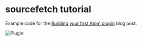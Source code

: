# sourcefetch tutorial

Example code for the [Building your first Atom plugin](https://github.blog/2016-08-19-building-your-first-atom-plugin/) blog post.

![Plugin](https://github.blog/wp-content/uploads/2016/08/836dd780-64ab-11e6-8f6a-329f66f01fd7.gif?resize=2016%2C1312)
